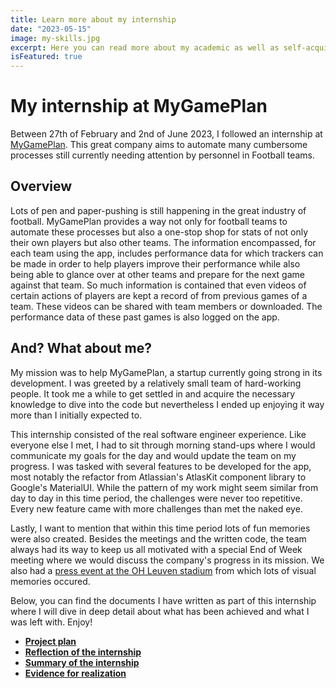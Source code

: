 ```yaml
---
title: Learn more about my internship
date: "2023-05-15"
image: my-skills.jpg
excerpt: Here you can read more about my academic as well as self-acquired skills. From certifications to other things like notable projects
isFeatured: true
---
```


# My internship at MyGamePlan

Between 27th of February and 2nd of June 2023, I followed an internship at [MyGamePlan](https://www.mygameplan.ai/). This great company aims to automate many cumbersome processes still currently needing attention by personnel in Football teams.

## Overview

Lots of pen and paper-pushing is still happening in the great industry of football. MyGamePlan provides a way not only for football teams to automate these processes but also a one-stop shop for stats of not only their own players but also other teams. The information encompassed, for each team using the app, includes performance data for which trackers can be made in order to help players improve their performance while also being able to glance over at other teams and prepare for the next game against that team. So much information is contained that even videos of certain actions of players are kept a record of from previous games of a team. These videos can be shared with team members or downloaded. The performance data of these past games is also logged on the app.

## And? What about me?

My mission was to help MyGamePlan, a startup currently going strong in its development. I was greeted by a relatively small team of hard-working people. It took me a while to get settled in and acquire the necessary knowledge to dive into the code but nevertheless I ended up enjoying it way more than I initially expected to.

This internship consisted of the real software engineer experience. Like everyone else I met, I had to sit through morning stand-ups where I would communicate my goals for the day and would update the team on my progress. I was tasked with several features to be developed for the app, most notably the refactor from Atlassian's AtlasKit component library to Google's MaterialUI. While the pattern of my work might seem similar from day to day in this time period, the challenges were never too repetitive. Every new feature came with more challenges than met the naked eye.

Lastly, I want to mention that within this time period lots of fun memories were also created. Besides the meetings and the written code, the team always had its way to keep us all motivated with a special End of Week meeting where we would discuss the company's progress in its mission. We also had a [press event at the OH Leuven stadium](https://www.emerce.nl/wire/dankzij-ai-startup-mygameplan-scoren-alle-voetbalclubs-profvoetballers-voortaan-247-video-analyst-videocoach-data-scientist-maat) from which lots of visual memories occured.

Below, you can find the documents I have written as part of this internship where I will dive in deep detail about what has been achieved and what I was left with. Enjoy!

- **[Project plan](/downloads/ProjectPlan.docx)**
- **[Reflection of the internship](/downloads/Reflection.docx)**
- **[Summary of the internship](/downloads/Summary.docx)**
- **[Evidence for realization](/downloads/EvidenceRealization.docx)**
